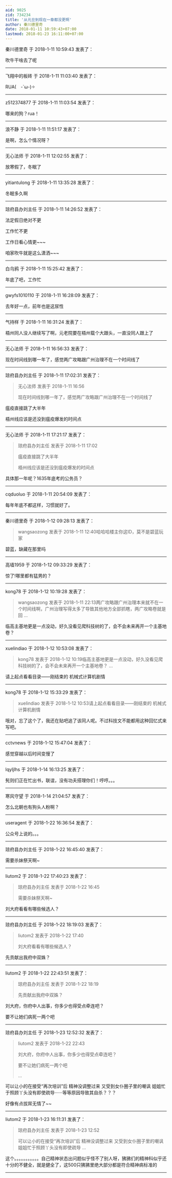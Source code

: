 ```yaml
---
aid: 9025
zid: 734234
title: '从元旦到现在一章都没更啊'
author: 秦川德里奇
date: 2018-01-11 10:59:43+07:00
lastmod: 2018-01-23 16:11:00+07:00
---
```


秦川德里奇 于 2018-1-11 10:59:43 发表了：

吹牛干啥去了呢

---------

飞翔中的板砖 于 2018-1-11 11:03:40 发表了：

RUA(　-\`ω-)✧

---------

z512374877 于 2018-1-11 11:03:54 发表了：

哪来的狗？rua！

---------

浪不静 于 2018-1-11 11:51:17 发表了：

是啊，怎么个情况呀？

---------

无心法师 于 2018-1-11 12:02:55 发表了：

放寒假了，冬眠了

---------

yitiantulong 于 2018-1-11 13:35:28 发表了：

冬眠多久啊

---------

琼府县办刘主任 于 2018-1-11 14:26:52 发表了：

法定假日绝对不更

工作忙不更

工作日看心情更~~~

咱家吹牛就是这么潇洒~~~

---------

白乌鸦 于 2018-1-11 15:25:42 发表了：

年底了吧，工作忙

---------

gwyfs1010110 于 2018-1-11 16:28:09 发表了：

去年好一点，前年也是这尿性

---------

气持样 于 2018-1-11 16:31:24 发表了：

梧州同人没人继续写了啊，元老院要在梧州载个大跟头，一直没同人跟上了

---------

无心法师 于 2018-1-11 16:56:33 发表了：

现在时间线到哪一年了，感觉两广攻略跟广州治理不在一个时间线了

---------

琼府县办刘主任 于 2018-1-11 17:02:31 发表了：

> 无心法师 发表于 2018-1-11 16:56
> 
> 现在时间线到哪一年了，感觉两广攻略跟广州治理不在一个时间线了



瘟疫直接跳了大半年

梧州线应该是还没到瘟疫爆发的时间点

---------

无心法师 于 2018-1-11 17:21:17 发表了：

> 琼府县办刘主任 发表于 2018-1-11 17:02
> 
> 瘟疫直接跳了大半年
> 
> 梧州线应该是还没到瘟疫爆发的时间点



具体那一年呢？1635年底考的公务员？

---------

cqduoluo 于 2018-1-11 20:54:09 发表了：

每年年底不都这样，习惯就好了。

---------

秦川德里奇 于 2018-1-12 09:28:13 发表了：

> wangsaozong 发表于 2018-1-11 12:40哈哈哈楼主你这ID，莫不是碧蓝玩家



碧蓝，缺藏在那里吗

---------

高墙1959 于 2018-1-12 09:33:29 发表了：

惊了!哪里都有猛男的？

---------

kong78 于 2018-1-12 10:19:28 发表了：

> wangsaozong 发表于 2018-1-11 22:13两广攻略跟广州治理本来就不在一个时间线啊，广州治理写得太多了导致其他地方全部抓瞎，两广攻略卷就是回 ...



临高主基地更是一点没动，好久没看见爬科技树的了，会不会未来再开一个主基地卷？

---------

xuelindiao 于 2018-1-12 10:53:08 发表了：

> kong78 发表于 2018-1-12 10:19临高主基地更是一点没动，好久没看见爬科技树的了，会不会未来再开一个主基地卷？ ...



请上起点看看目录——刚结束的 机械式计算机剧情

---------

kong78 于 2018-1-12 15:33:29 发表了：

> xuelindiao 发表于 2018-1-12 10:53请上起点看看目录——刚结束的 机械式计算机剧情



哦对，忘了这个了，我还在贴吧追了该同人呢。不过科技文不能都用这种回忆式来写吧。

---------

cctvnews 于 2018-1-12 15:47:04 发表了：

感觉穿越以后时间变慢了

---------

lqyljlhs 于 2018-1-14 16:13:25 发表了：

髡则们正在忙出书，联谊，没有功夫搭理你们！哼哼。。。

---------

寒风守望 于 2018-1-14 21:04:57 发表了：

怎么北朝也有狗头人粉啊？

---------

useragent 于 2018-1-22 16:36:54 发表了：

公众号上说的。。。

---------

琼府县办刘主任 于 2018-1-22 16:45:40 发表了：

需要杀妹祭天啊~

---------

liutom2 于 2018-1-22 17:40:23 发表了：

> 琼府县办刘主任 发表于 2018-1-22 16:45
> 
> 需要杀妹祭天啊~



刘大府看看有哪些候选人？

---------

琼府县办刘主任 于 2018-1-22 18:19:03 发表了：

> liutom2 发表于 2018-1-22 17:40
> 
> 刘大府看看有哪些候选人？



先贡献出我府中双姝？

---------

liutom2 于 2018-1-22 22:43:51 发表了：

> 琼府县办刘主任 发表于 2018-1-22 18:19
> 
> 先贡献出我府中双姝？



刘大府，你府中人出事，你多少也得受点牵连吧？

要不让她们病死一两个吧

---------

琼府县办刘主任 于 2018-1-23 12:52:32 发表了：

> liutom2 发表于 2018-1-22 22:43
> 
> 刘大府，你府中人出事，你多少也得受点牵连吧？
> 
> 要不让她们病死一两个吧
> 
> ...



可以让小的在接受“再次培训”后 精神没调整过来 又受到女仆圈子里的嘲讽 姐姐忙于照顾丫头没有即使疏导······等等原因导致其自杀？？？

好像有点拔屌无情了~~

---------

liutom2 于 2018-1-23 16:11:31 发表了：

> 琼府县办刘主任 发表于 2018-1-23 12:52
> 
> 可以让小的在接受“再次培训”后 精神没调整过来 又受到女仆圈子里的嘲讽 姐姐忙于照顾丫头没有即使疏导 ...



这个。。。。。。。。。。。自己精神状态出问题似乎怪不了别人呀，狒狒们的精神科似乎还十分的不健全，就是健全了，这500只狒狒里绝大部分都是符合精神病标准的

---------

